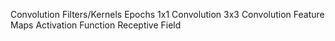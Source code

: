 Convolution
Filters/Kernels
Epochs
1x1 Convolution
3x3 Convolution
Feature Maps
Activation Function
Receptive Field

